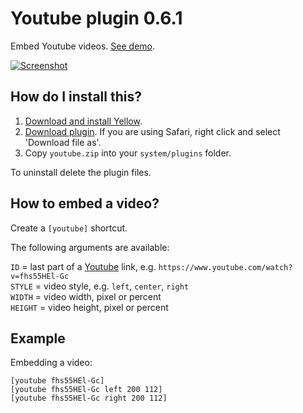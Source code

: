 Youtube plugin 0.6.1
====================
Embed Youtube videos. [See demo](http://developers.datenstrom.se/plugins/youtube-plugin).

[![Screenshot](youtube-plugin.jpg?raw=true)](http://developers.datenstrom.se/plugins/youtube-plugin)

How do I install this?
----------------------
1. [Download and install Yellow](https://github.com/datenstrom/yellow/).
2. [Download plugin](https://github.com/datenstrom/yellow-plugins/raw/master/zip/youtube.zip). If you are using Safari, right click and select 'Download file as'.
3. Copy `youtube.zip` into your `system/plugins` folder.

To uninstall delete the plugin files.

How to embed a video?
---------------------
Create a `[youtube]` shortcut. 

The following arguments are available:
 
`ID` = last part of a [Youtube](https://www.youtube.com) link, e.g. `https://www.youtube.com/watch?v=fhs55HEl-Gc`  
`STYLE` = video style, e.g. `left`, `center`, `right`  
`WIDTH` = video width, pixel or percent  
`HEIGHT` = video height, pixel or percent   
 
Example
-------
Embedding a video:

    [youtube fhs55HEl-Gc]
    [youtube fhs55HEl-Gc left 200 112]
    [youtube fhs55HEl-Gc right 200 112]
